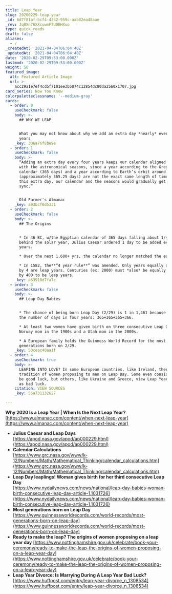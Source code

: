 ```yaml
---
title: Leap Year
slug: 20200229-leap-year
_id: 6d7f81af-bcf4-4332-959c-aab82ea48aae
_rev: Jq8Xn76XXcuwmF7UDEHXuo
type: quick_reads
draft: false
aliases:
  - /
_createdAt: '2021-04-04T06:04:40Z'
_updatedAt: '2021-04-04T06:04:40Z'
date: '2020-02-29T09:53:00.000Z'
lastmod: '2020-02-29T09:53:00.000Z'
weight: 50
featured_image:
  alt: Featured Article Image
  url: >-
    acc29a1e7ef4cd5f7101ee3b5074c12854dc80da2560x1707.jpg
card_series: Now You Know
colorpaletteclassname: '--medium-gray'
cards:
  - order: 0
    useCheckmark: false
    body: >-
      ## WHY WE LEAP


      What you may not know about why we add an extra day *nearly* every four
      years
    _key: 306a76f8be9e
  - order: 1
    useCheckmark: false
    body: >-
      “Adding an extra day every four years keeps our calendar aligned correctly
      with the astronomical seasons, since a year according to the Gregorian
      calendar (365 days) and a year according to Earth’s orbit around the Sun
      (approximately 365.25 days) are not the exact same length of time. Without
      this extra day, our calendar and the seasons would gradually get out of
      sync.”


      Old Farmer's Almanac
    _key: a93bcf0d5331
  - order: 2
    useCheckmark: false
    body: >-
      ## The Origins


      * In 46 BC, w/the Egyptian calendar of 365 days falling about 1/4 a day
      behind the solar year, Julius Caesar ordered 1 day to be added every 4
      years.

      * Over the next 1,600+ yrs, the calendar no longer matched the equinoxes.

      * In 1582, the**“4 year rule**” was amended. Only years equally divisible
      by 4 are leap years. Centuries (ex: 2000) must *also* be equally divisible
      by 400 to be leap years.
    _key: a63918d7fa7c
  - order: 3
    useCheckmark: false
    body: >-
      ## Leap Day Babies


      * The chance of being born Leap Day (2/29) is 1 in 1,461 because 1,461 is
      the number of days in four years: 365+365+365+366.

      * At least two women have given birth on three consecutive Leap Days: a
      Norway mom in the 1900s and a Utah mom in the 2000s.

      * A European family holds the Guinness World Record for the most (three)
      generations born on 2/29.
    _key: 50ceac40aa1f
  - order: 4
    useCheckmark: true
    body: >-
      LEAPING INTO LOVE? In some European countries, like Ireland, there is a
      tradition of women proposing to men on Leap Day. Some even consider it to
      be good luck, but others, like Ukraine and Greece, view Leap Year weddings
      as bad luck.
    citation: VIEW SOURCES
    _key: 56a731132627

---
```

**Why 2020 Is a Leap Year | When Is the Next Leap Year?**  
[https://www.almanac.com/content/when-next-leap-year](https://www.almanac.com/content/when-next-leap-year)

* **Julius Caesar and Leap Days**  
[https://apod.nasa.gov/apod/ap000229.html](https://apod.nasa.gov/apod/ap000229.html)
* **Calendar Calculations**  
[https://www.grc.nasa.gov/www/k-12/Numbers/Math/Mathematical_Thinking/calendar_calculations.htm](https://www.grc.nasa.gov/www/k-12/Numbers/Math/Mathematical_Thinking/calendar_calculations.htm)
* **Leap Day leaplings! Woman gives birth for her third consecutive Leap Day**  
[https://www.nydailynews.com/news/national/leap-day-babies-woman-birth-consecutive-leap-day-article-1.1031726](https://www.nydailynews.com/news/national/leap-day-babies-woman-birth-consecutive-leap-day-article-1.1031726)
* **Most generations born on Leap Day**  
[https://www.guinnessworldrecords.com/world-records/most-generations-born-on-leap-day](https://www.guinnessworldrecords.com/world-records/most-generations-born-on-leap-day)
* **Ready to make the leap? The origins of women proposing on a leap year day** [https://www.nottinghamshire.gov.uk/celebrate/book-your-ceremony/ready-to-make-the-leap-the-origins-of-women-proposing-on-a-leap-year-day](https://www.nottinghamshire.gov.uk/celebrate/book-your-ceremony/ready-to-make-the-leap-the-origins-of-women-proposing-on-a-leap-year-day)
* **Leap Year Divorce: Is Marrying During A Leap Year Bad Luck?**  
[https://www.huffpost.com/entry/leap-year-divorce_n_1308534](https://www.huffpost.com/entry/leap-year-divorce_n_1308534)